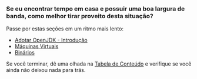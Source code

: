 ### Se eu encontrar tempo em casa e possuir uma boa largura de banda, como melhor tirar proveito desta situação?

Passe por estas seções em um ritmo mais lento:

* [Adotar OpenJDK - Introdução](../adopt-openjdk-getting-started/adopt_openjdk_-_getting_started.md)
* [Máquinas Virtuais](../virtual-machines/virtual_machines.md)
* [Binários](../binaries/binaries.md)

Se você terminar, dê uma olhada na [Tabela de Conteúdo](http://adoptopenjdk.gitbooks.io/adoptopenjdk-getting-started-kit/content/) e verifique se você ainda não deixou nada para trás.